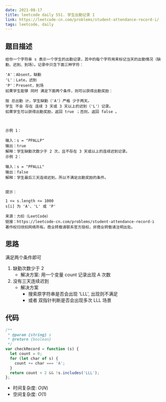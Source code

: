 ```yaml
---
date: 2021-08-17
title: leetcode daily 551. 学生出勤记录 I
link: https://leetcode-cn.com/problems/student-attendance-record-i/
tags: leetcode, daily
---
```


## 题目描述

```
给你一个字符串 s 表示一个学生的出勤记录，其中的每个字符用来标记当天的出勤情况（缺勤、迟到、到场）。记录中只含下面三种字符：

'A'：Absent，缺勤
'L'：Late，迟到
'P'：Present，到场
如果学生能够 同时 满足下面两个条件，则可以获得出勤奖励：

按 总出勤 计，学生缺勤（'A'）严格 少于两天。
学生 不会 存在 连续 3 天或 3 天以上的迟到（'L'）记录。
如果学生可以获得出勤奖励，返回 true ；否则，返回 false 。

 

示例 1：

输入：s = "PPALLP"
输出：true
解释：学生缺勤次数少于 2 次，且不存在 3 天或以上的连续迟到记录。
示例 2：

输入：s = "PPALLL"
输出：false
解释：学生最后三天连续迟到，所以不满足出勤奖励的条件。
 

提示：

1 <= s.length <= 1000
s[i] 为 'A'、'L' 或 'P'

来源：力扣（LeetCode）
链接：https://leetcode-cn.com/problems/student-attendance-record-i
著作权归领扣网络所有。商业转载请联系官方授权，非商业转载请注明出处。
```

## 思路

满足两个条件即可

1. 缺勤次数少于 2
   - 解决方案: 用一个变量 count 记录出现 A 次数
2. 没有三天连续迟到
   - 解决方案
     - 搜索原字符串是否会出现 'LLL', 出现则不满足
     - 或者 双指针判断是否会出现多次 LLL 场景

## 代码

```js
/**
 * @param {string} s
 * @return {boolean}
 */
var checkRecord = function (s) {
  let count = 0;
  for (let char of s) {
    count += char === 'A';
  }
  return count < 2 && !s.includes('LLL');
};
```

- 时间复杂度: $O(N)$
- 空间复杂度: $O(1)$
